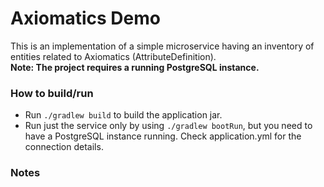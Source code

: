 # Axiomatics Demo
This is an implementation of a simple microservice having an inventory of entities related to Axiomatics (AttributeDefinition).
<br/>
**Note: The project requires a running PostgreSQL instance.** 

### How to build/run
* Run `./gradlew build` to build the application jar.
* Run just the service only by using `./gradlew bootRun`, but you need to have a PostgreSQL instance running. Check application.yml for the connection details.

### Notes
